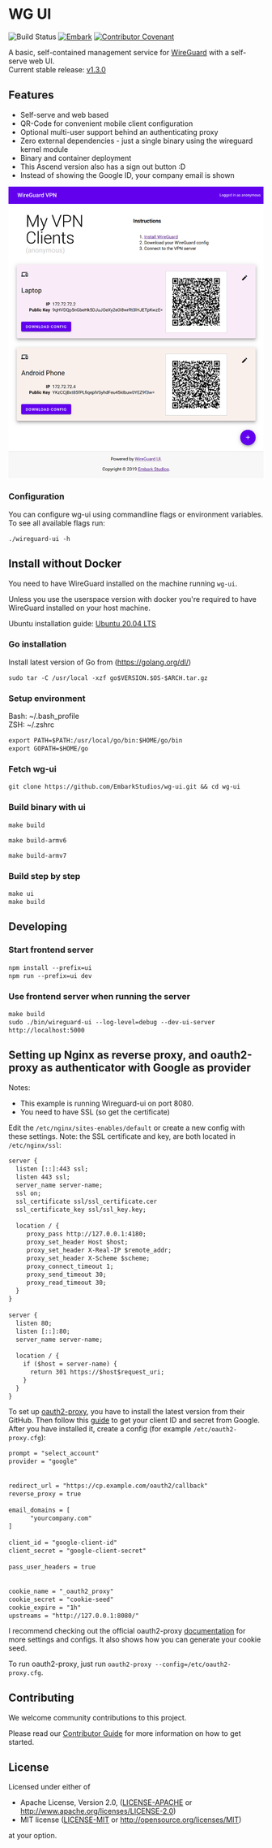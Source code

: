 # WG UI
![Build Status](https://github.com/EmbarkStudios/wg-ui/actions/workflows/push_master.yaml/badge.svg)
[![Embark](https://img.shields.io/badge/embark-open%20source-blueviolet.svg)](https://github.com/EmbarkStudios)
[![Contributor Covenant](https://img.shields.io/badge/contributor%20covenant-v1.4%20adopted-ff69b4.svg)](CODE_OF_CONDUCT.md)

A basic, self-contained management service for [WireGuard](https://wireguard.com) with a self-serve web UI.  
Current stable release: [v1.3.0](https://github.com/EmbarkStudios/wg-ui/releases/tag/v1.3.0)  

## Features

 * Self-serve and web based
 * QR-Code for convenient mobile client configuration
 * Optional multi-user support behind an authenticating proxy
 * Zero external dependencies - just a single binary using the wireguard kernel module
 * Binary and container deployment
 * This Ascend version also has a sign out button :D
 * Instead of showing the Google ID, your company email is shown

![Screenshot](wireguard-ui.png)

### Configuration

You can configure wg-ui using commandline flags or environment variables.
To see all available flags run:

```
./wireguard-ui -h
```

## Install without Docker

You need to have WireGuard installed on the machine running `wg-ui`.

Unless you use the userspace version with docker you're required to have WireGuard installed on your host machine.  

Ubuntu installation guide:
[Ubuntu 20.04 LTS](https://www.cyberciti.biz/faq/ubuntu-20-04-set-up-wireguard-vpn-server/)  

### Go installation 
Install latest version of Go from (https://golang.org/dl/)

```
sudo tar -C /usr/local -xzf go$VERSION.$OS-$ARCH.tar.gz
```

### Setup environment
Bash: ~/.bash_profile  
ZSH: ~/.zshrc

```
export PATH=$PATH:/usr/local/go/bin:$HOME/go/bin
export GOPATH=$HOME/go
```

### Fetch wg-ui

```
git clone https://github.com/EmbarkStudios/wg-ui.git && cd wg-ui
```

### Build binary with ui

```
make build
```


```
make build-armv6
```

```
make build-armv7
```

### Build step by step

```
make ui
make build
```

## Developing

### Start frontend server
```
npm install --prefix=ui
npm run --prefix=ui dev
```

### Use frontend server when running the server

```
make build
sudo ./bin/wireguard-ui --log-level=debug --dev-ui-server http://localhost:5000
```

## Setting up Nginx as reverse proxy, and oauth2-proxy as authenticator with Google as provider

Notes: 
  - This example is running Wireguard-ui on port 8080.
  - You need to have SSL (so get the certificate)

Edit the `/etc/nginx/sites-enables/default` or create a new config with these settings. Note: the SSL certificate and key, are both located in `/etc/nginx/ssl`:
```
server {
  listen [::]:443 ssl;
  listen 443 ssl;
  server_name server-name;
  ssl on;
  ssl_certificate ssl/ssl_certificate.cer
  ssl_certificate_key ssl/ssl_key.key;

  location / {
     proxy_pass http://127.0.0.1:4180;
     proxy_set_header Host $host;
     proxy_set_header X-Real-IP $remote_addr;
     proxy_set_header X-Scheme $scheme;
     proxy_connect_timeout 1;
     proxy_send_timeout 30;
     proxy_read_timeout 30;
  }
}

server {
  listen 80;
  listen [::]:80;
  server_name server-name;

  location / {
    if ($host = server-name) {
      return 301 https://$host$request_uri;
    }
  }
}
```
To set up [oauth2-proxy](https://github.com/oauth2-proxy/oauth2-proxy), you have to install the latest version from their GitHub.
Then follow this [guide](https://oauth2-proxy.github.io/oauth2-proxy/docs/configuration/oauth_provider#google-auth-provider) to get your client ID and secret from Google.
After you have installed it, create a config (for example `/etc/oauth2-proxy.cfg`):

```
prompt = "select_account"
provider = "google"


redirect_url = "https://cp.example.com/oauth2/callback"
reverse_proxy = true

email_domains = [
      "yourcompany.com"
]

client_id = "google-client-id"
client_secret = "google-client-secret"

pass_user_headers = true


cookie_name = "_oauth2_proxy"
cookie_secret = "cookie-seed"
cookie_expire = "1h"
upstreams = "http://127.0.0.1:8080/"
```
I recommend checking out the official oauth2-proxy [documentation](https://oauth2-proxy.github.io/oauth2-proxy/docs/configuration/overview) for more settings and configs. It also shows how you can generate your cookie seed. 

To run oauth2-proxy, just run `oauth2-proxy --config=/etc/oauth2-proxy.cfg`.

## Contributing

We welcome community contributions to this project.

Please read our [Contributor Guide](CONTRIBUTING.md) for more information on how to get started.

## License
Licensed under either of

* Apache License, Version 2.0, ([LICENSE-APACHE](LICENSE-APACHE) or http://www.apache.org/licenses/LICENSE-2.0)
* MIT license ([LICENSE-MIT](LICENSE-MIT) or http://opensource.org/licenses/MIT)

at your option.
